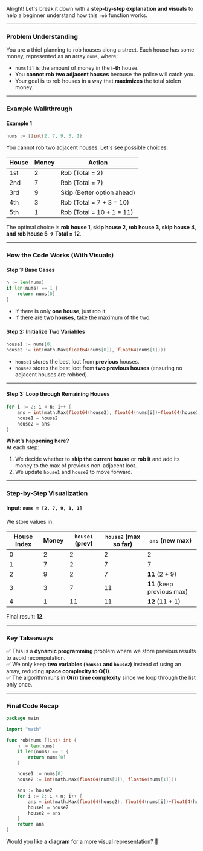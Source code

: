 Alright! Let's break it down with a **step-by-step explanation and visuals** to help a beginner understand how this `rob` function works.

---

### **Problem Understanding**
You are a thief planning to rob houses along a street. Each house has some money, represented as an array `nums`, where:

- `nums[i]` is the amount of money in the **i-th** house.
- You **cannot rob two adjacent houses** because the police will catch you.
- Your goal is to rob houses in a way that **maximizes** the total stolen money.

---

### **Example Walkthrough**
#### **Example 1**
```go
nums := []int{2, 7, 9, 3, 1}
```
You cannot rob two adjacent houses. Let's see possible choices:

| House | Money | Action |
|-------|--------|----------------------|
| 1st   | 2      | Rob (Total = 2) |
| 2nd   | 7      | Rob (Total = 7) |
| 3rd   | 9      | Skip (Better option ahead) |
| 4th   | 3      | Rob (Total = 7 + 3 = 10) |
| 5th   | 1      | Rob (Total = 10 + 1 = 11) |

The optimal choice is **rob house 1, skip house 2, rob house 3, skip house 4, and rob house 5 → Total = 12**.

---

### **How the Code Works (With Visuals)**
#### **Step 1: Base Cases**
```go
n := len(nums)
if len(nums) == 1 {
    return nums[0]
}
```
- If there is only **one house**, just rob it.
- If there are **two houses**, take the maximum of the two.

#### **Step 2: Initialize Two Variables**
```go
house1 := nums[0]
house2 := int(math.Max(float64(nums[0]), float64(nums[1])))
```
- `house1` stores the best loot from **previous** houses.
- `house2` stores the best loot from **two previous houses** (ensuring no adjacent houses are robbed).

---

#### **Step 3: Loop through Remaining Houses**
```go
for i := 2; i < n; i++ {
    ans = int(math.Max(float64(house2), float64(nums[i])+float64(house1)))
    house1 = house2
    house2 = ans
}
```
**What’s happening here?**  
At each step:
1. We decide whether to **skip the current house** or **rob it** and add its money to the max of previous non-adjacent loot.
2. We update `house1` and `house2` to move forward.

---

### **Step-by-Step Visualization**
#### **Input: `nums = [2, 7, 9, 3, 1]`**
We store values in:

| House Index | Money | `house1` (prev) | `house2` (max so far) | `ans` (new max) |
|------------|-------|----------------|---------------------|----------------|
| 0          | 2     | 2              | 2                   | 2              |
| 1          | 7     | 2              | 7                   | 7              |
| 2          | 9     | 2              | 7                   | **11** (2 + 9) |
| 3          | 3     | 7              | 11                  | **11** (keep previous max) |
| 4          | 1     | 11             | 11                  | **12** (11 + 1) |

Final result: **12**.

---

### **Key Takeaways**
✅ This is a **dynamic programming** problem where we store previous results to avoid recomputation.  
✅ We only keep **two variables (`house1` and `house2`)** instead of using an array, reducing **space complexity to O(1)**.  
✅ The algorithm runs in **O(n) time complexity** since we loop through the list only once.  

---

### **Final Code Recap**
```go
package main

import "math"

func rob(nums []int) int {
	n := len(nums)
	if len(nums) == 1 {
		return nums[0]
	}

	house1 := nums[0]
	house2 := int(math.Max(float64(nums[0]), float64(nums[1])))

	ans := house2
	for i := 2; i < n; i++ {
		ans = int(math.Max(float64(house2), float64(nums[i])+float64(house1)))
		house1 = house2
		house2 = ans
	}
	return ans
}
```

Would you like a **diagram** for a more visual representation? 🚀